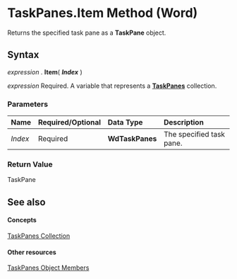 
# TaskPanes.Item Method (Word)

Returns the specified task pane as a  **TaskPane** object.


## Syntax

 _expression_ . **Item**( **_Index_** )

 _expression_ Required. A variable that represents a **[TaskPanes](a560a41b-a1d7-175a-b475-af742c9fa1f8.md)** collection.


### Parameters



|**Name**|**Required/Optional**|**Data Type**|**Description**|
|:-----|:-----|:-----|:-----|
| _Index_|Required| **WdTaskPanes**|The specified task pane.|

### Return Value

TaskPane


## See also


#### Concepts


[TaskPanes Collection](a560a41b-a1d7-175a-b475-af742c9fa1f8.md)
#### Other resources


[TaskPanes Object Members](85a124a5-de1d-5da4-9dbe-bb4dbc27e610.md)
